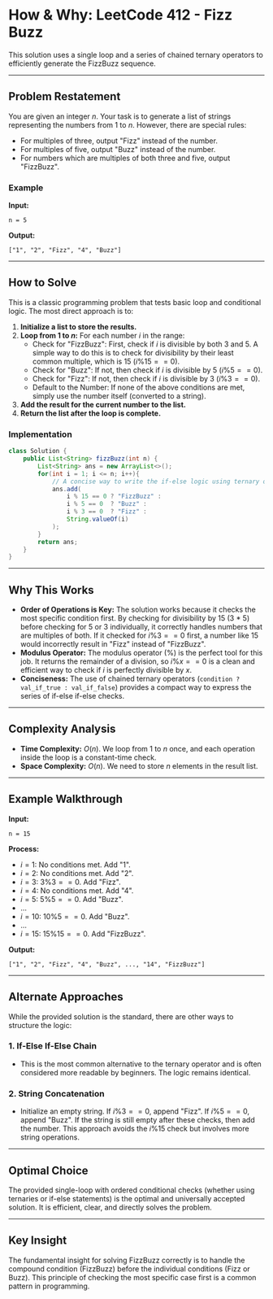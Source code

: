 
# How & Why: LeetCode 412 - Fizz Buzz

This solution uses a single loop and a series of chained ternary operators to efficiently generate the FizzBuzz sequence.

---

## Problem Restatement

You are given an integer $n$. Your task is to generate a list of strings representing the numbers from 1 to $n$. However, there are special rules:

- For multiples of three, output "Fizz" instead of the number.
- For multiples of five, output "Buzz" instead of the number.
- For numbers which are multiples of both three and five, output "FizzBuzz".

### Example

**Input:**
```
n = 5
```
**Output:**
```
["1", "2", "Fizz", "4", "Buzz"]
```

---

## How to Solve

This is a classic programming problem that tests basic loop and conditional logic. The most direct approach is to:

1. **Initialize a list to store the results.**
2. **Loop from 1 to $n$:** For each number $i$ in the range:
    - Check for "FizzBuzz": First, check if $i$ is divisible by both 3 and 5. A simple way to do this is to check for divisibility by their least common multiple, which is 15 ($i \% 15 == 0$).
    - Check for "Buzz": If not, then check if $i$ is divisible by 5 ($i \% 5 == 0$).
    - Check for "Fizz": If not, then check if $i$ is divisible by 3 ($i \% 3 == 0$).
    - Default to the Number: If none of the above conditions are met, simply use the number itself (converted to a string).
3. **Add the result for the current number to the list.**
4. **Return the list after the loop is complete.**

### Implementation

```java
class Solution {
    public List<String> fizzBuzz(int n) {
        List<String> ans = new ArrayList<>();
        for(int i = 1; i <= n; i++){
            // A concise way to write the if-else logic using ternary operators
            ans.add(
                i % 15 == 0 ? "FizzBuzz" :
                i % 5 == 0  ? "Buzz" :
                i % 3 == 0  ? "Fizz" :
                String.valueOf(i)
            );
        }
        return ans;
    }
}
```

---

## Why This Works

- **Order of Operations is Key:** The solution works because it checks the most specific condition first. By checking for divisibility by 15 (3 * 5) before checking for 5 or 3 individually, it correctly handles numbers that are multiples of both. If it checked for $i \% 3 == 0$ first, a number like 15 would incorrectly result in "Fizz" instead of "FizzBuzz".
- **Modulus Operator:** The modulus operator ($\%$) is the perfect tool for this job. It returns the remainder of a division, so $i \% x == 0$ is a clean and efficient way to check if $i$ is perfectly divisible by $x$.
- **Conciseness:** The use of chained ternary operators (`condition ? val_if_true : val_if_false`) provides a compact way to express the series of if-else if-else checks.

---

## Complexity Analysis

- **Time Complexity:** $O(n)$. We loop from 1 to $n$ once, and each operation inside the loop is a constant-time check.
- **Space Complexity:** $O(n)$. We need to store $n$ elements in the result list.

---

## Example Walkthrough

**Input:**
```
n = 15
```

**Process:**

- $i = 1$: No conditions met. Add "1".
- $i = 2$: No conditions met. Add "2".
- $i = 3$: $3 \% 3 == 0$. Add "Fizz".
- $i = 4$: No conditions met. Add "4".
- $i = 5$: $5 \% 5 == 0$. Add "Buzz".
- ...
- $i = 10$: $10 \% 5 == 0$. Add "Buzz".
- ...
- $i = 15$: $15 \% 15 == 0$. Add "FizzBuzz".

**Output:**
```
["1", "2", "Fizz", "4", "Buzz", ..., "14", "FizzBuzz"]
```

---

## Alternate Approaches

While the provided solution is the standard, there are other ways to structure the logic:

### 1. If-Else If-Else Chain
   - This is the most common alternative to the ternary operator and is often considered more readable by beginners. The logic remains identical.

### 2. String Concatenation
   - Initialize an empty string. If $i \% 3 == 0$, append "Fizz". If $i \% 5 == 0$, append "Buzz". If the string is still empty after these checks, then add the number. This approach avoids the $i \% 15$ check but involves more string operations.

---

## Optimal Choice

The provided single-loop with ordered conditional checks (whether using ternaries or if-else statements) is the optimal and universally accepted solution. It is efficient, clear, and directly solves the problem.

---

## Key Insight

The fundamental insight for solving FizzBuzz correctly is to handle the compound condition (FizzBuzz) before the individual conditions (Fizz or Buzz). This principle of checking the most specific case first is a common pattern in programming.